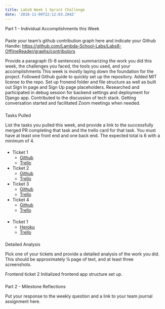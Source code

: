 ```yaml
---
title: Labs8 Week 1 Sprint Challenge
date: '2018-11-09T22:12:03.284Z'
---
```


Part 1 - Individual Accomplishments this Week

###

Paste your team’s github contribution graph here and indicate your Github Handle:
https://github.com/Lambda-School-Labs/Labs8-OfflineReader/graphs/contributors

Provide a paragraph (5-8 sentences) summarizing the work you did this week, the challenges you faced, the tools you used, and your accomplishments
This week is mostly laying down the foundation for the project.
Followed Github guide to quickly set up the repository.
Added MIT license to the repo.
Set up fronend folder and file structure as well as built out Sign In page and Sign Up page placeholders.
Researched and participated in debug session for backend settings and deployment for Django app.
Contributed to the discussion of tech stack. Getting conversation started and facilitated Zoom meetings when needed.

###

Tasks Pulled

List the tasks you pulled this week, and provide a link to the successfully merged PR completing that task and the trello card for that task. You must have at least one front end and one back end. The expected total is 6 with a minimum of 4.

####

- Ticket 1
  - [Github](https://github.com/Lambda-School-Labs/Labs8-OfflineReader/pull/3)
  - [Trello](https://trello.com/c/DH8I8lXC)
- Ticket 2
  - [Github](https://github.com/Lambda-School-Labs/Labs8-OfflineReader/pull/12)
  - [Trello](https://trello.com/c/adkBmxB8)
- Ticket 3
  - [Github](https://github.com/Lambda-School-Labs/Labs8-OfflineReader/pull/22)
  - [Trello](https://trello.com/c/SqWdgRLM)
- Ticket 4
  - [Github](https://github.com/Lambda-School-Labs/Labs8-OfflineReader/pull/30)
  - [Trello](https://trello.com/c/SqWdgRLM)

####

- Ticket 1
  - [Heroku](https://anywhere-reader-test.herokuapp.com/)
  - [Trello](https://trello.com/c/oW9FtsXC)

###

Detailed Analysis

Pick one of your tickets and provide a detailed analysis of the work you did. This should be approximately ¼ page of text, and at least three screenshots.

Frontend ticket 2
Initialized frontend app structure set up.

###

Part 2 - Milestone Reflections

Put your response to the weekly question and a link to your team journal assignment here.
